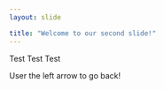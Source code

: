 ```yaml
---
layout: slide

title: "Welcome to our second slide!"
---
```

Test Test Test


User the left arrow to go back!
